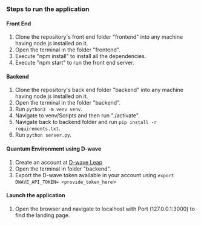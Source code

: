 ### Steps to run the application

#### Front End

1. Clone the repository's front end folder "frontend" into any machine having node.js installed on it.
2. Open the terminal in the folder "frontend".
3. Execute "npm install" to install all the dependencies.
4. Execute "npm start" to run the front end server.

#### Backend

1. Clone the repository's back end folder "backend" into any machine having node.js installed on it.
2. Open the terminal in the folder "backend".
3. Run `python3 -m venv venv`.
4. Navigate to venv/Scripts and then run "./activate".
5. Navigate back to backend folder and run `pip install -r requirements.txt`.
6. Run `python server.py`.

#### Quantum Environment using D-wave

1. Create an account at [D-wave Leap](https://cloud.dwavesys.com/leap/login/)
2. Open the terminal in folder "backend".
3. Export the D-wave token available in your account using `export DWAVE_API_TOKEN= <provide_token_here`>


#### Launch the application

1. Open the browser and navigate to localhost  with Port (127.0.0.1:3000) to find the landing page.
